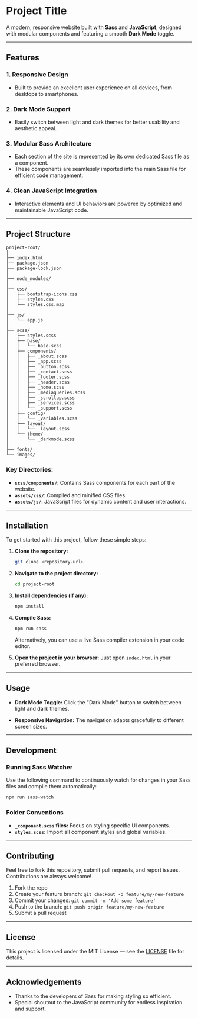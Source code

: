 # Project Title

A modern, responsive website built with **Sass** and **JavaScript**, designed with modular components and featuring a smooth **Dark Mode** toggle.

---

## Features

### 1. **Responsive Design**
   - Built to provide an excellent user experience on all devices, from desktops to smartphones.

### 2. **Dark Mode Support**
   - Easily switch between light and dark themes for better usability and aesthetic appeal.

### 3. **Modular Sass Architecture**
   - Each section of the site is represented by its own dedicated Sass file as a component.
   - These components are seamlessly imported into the main Sass file for efficient code management.

### 4. **Clean JavaScript Integration**
   - Interactive elements and UI behaviors are powered by optimized and maintainable JavaScript code.

---

## Project Structure

```
project-root/  
│  
├── index.html  
├── package.json  
├── package-lock.json  
│  
├── node_modules/  
│  
├── css/  
│   ├── bootstrap-icons.css  
│   ├── styles.css  
│   └── styles.css.map  
│  
├── js/  
│   └── app.js  
│  
├── scss/  
│   ├── styles.scss  
│   ├── base/  
│   │   └── base.scss  
│   ├── components/  
│   │   ├── _about.scss  
│   │   ├── _app.scss  
│   │   ├── _button.scss  
│   │   ├── _contact.scss  
│   │   ├── _footer.scss  
│   │   ├── _header.scss  
│   │   ├── _home.scss  
│   │   ├── _mediaqueries.scss  
│   │   ├── _scrollup.scss  
│   │   ├── _services.scss  
│   │   └── _support.scss  
│   ├── config/  
│   │   └── _variables.scss  
│   ├── layout/  
│   │   └── _layout.scss  
│   └── theme/  
│       └── _darkmode.scss  
│  
├── fonts/  
└── images/  

```

### Key Directories:
- **`scss/components/`**: Contains Sass components for each part of the website.
- **`assets/css/`**: Compiled and minified CSS files.
- **`assets/js/`**: JavaScript files for dynamic content and user interactions.

---

## Installation

To get started with this project, follow these simple steps:

1. **Clone the repository:**
   ```bash
   git clone <repository-url>
   ```

2. **Navigate to the project directory:**
   ```bash
   cd project-root
   ```

3. **Install dependencies (if any):**
   ```bash
   npm install
   ```

4. **Compile Sass:**
   ```bash
   npm run sass
   ```
   Alternatively, you can use a live Sass compiler extension in your code editor.

5. **Open the project in your browser:**
   Just open `index.html` in your preferred browser.

---

## Usage

- **Dark Mode Toggle:**
  Click the "Dark Mode" button to switch between light and dark themes.

- **Responsive Navigation:**
  The navigation adapts gracefully to different screen sizes.

---

## Development

### Running Sass Watcher
Use the following command to continuously watch for changes in your Sass files and compile them automatically:
```bash
npm run sass-watch
```

### Folder Conventions
- **`_component.scss` files:** Focus on styling specific UI components.
- **`styles.scss`:** Import all component styles and global variables.

---

## Contributing

Feel free to fork this repository, submit pull requests, and report issues. Contributions are always welcome!

1. Fork the repo
2. Create your feature branch: `git checkout -b feature/my-new-feature`
3. Commit your changes: `git commit -m 'Add some feature'`
4. Push to the branch: `git push origin feature/my-new-feature`
5. Submit a pull request

---

## License
This project is licensed under the MIT License — see the [LICENSE](LICENSE) file for details.

---

## Acknowledgements

- Thanks to the developers of Sass for making styling so efficient.
- Special shoutout to the JavaScript community for endless inspiration and support.

